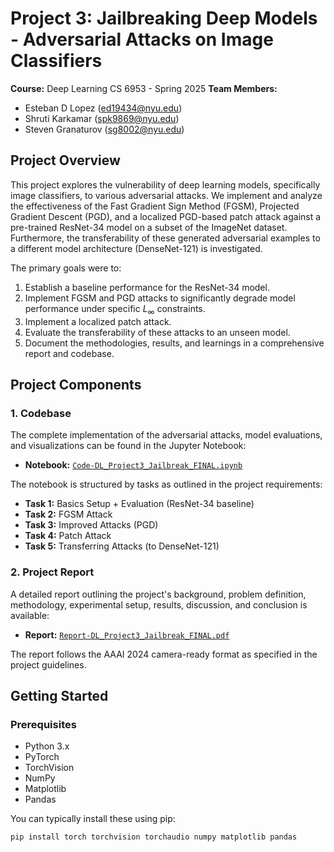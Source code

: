 # Project 3: Jailbreaking Deep Models - Adversarial Attacks on Image Classifiers

**Course:** Deep Learning CS 6953 - Spring 2025
**Team Members:**
* Esteban D Lopez (ed19434@nyu.edu)
* Shruti Karkamar (spk9869@nyu.edu)
* Steven Granaturov (sg8002@nyu.edu)

## Project Overview

This project explores the vulnerability of deep learning models, specifically image classifiers, to various adversarial attacks. We implement and analyze the effectiveness of the Fast Gradient Sign Method (FGSM), Projected Gradient Descent (PGD), and a localized PGD-based patch attack against a pre-trained ResNet-34 model on a subset of the ImageNet dataset. Furthermore, the transferability of these generated adversarial examples to a different model architecture (DenseNet-121) is investigated.

The primary goals were to:
1.  Establish a baseline performance for the ResNet-34 model.
2.  Implement FGSM and PGD attacks to significantly degrade model performance under specific $L_{\infty}$ constraints.
3.  Implement a localized patch attack.
4.  Evaluate the transferability of these attacks to an unseen model.
5.  Document the methodologies, results, and learnings in a comprehensive report and codebase.

## Project Components

### 1. Codebase

The complete implementation of the adversarial attacks, model evaluations, and visualizations can be found in the Jupyter Notebook:

* **Notebook:** [`Code-DL_Project3_Jailbreak_FINAL.ipynb`](./Code-DL_Project3_Jailbreak_FINAL.ipynb)

The notebook is structured by tasks as outlined in the project requirements:
* **Task 1:** Basics Setup + Evaluation (ResNet-34 baseline)
* **Task 2:** FGSM Attack
* **Task 3:** Improved Attacks (PGD)
* **Task 4:** Patch Attack
* **Task 5:** Transferring Attacks (to DenseNet-121)

### 2. Project Report

A detailed report outlining the project's background, problem definition, methodology, experimental setup, results, discussion, and conclusion is available:

* **Report:** [`Report-DL_Project3_Jailbreak_FINAL.pdf`](./Report-DL_Project3_Jailbreak_FINAL.pdf)

The report follows the AAAI 2024 camera-ready format as specified in the project guidelines.

## Getting Started

### Prerequisites
* Python 3.x
* PyTorch
* TorchVision
* NumPy
* Matplotlib
* Pandas

You can typically install these using pip:
```bash
pip install torch torchvision torchaudio numpy matplotlib pandas